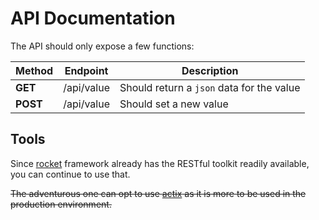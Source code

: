 # API Documentation

The API should only expose a few functions:

| Method   | Endpoint   | Description                               |
|----------|------------|-------------------------------------------|
| **GET**  | /api/value | Should return a `json` data for the value |
| **POST** | /api/value | Should set a new value                    |

## Tools

Since [rocket](https://rocket.rs) framework already has the RESTful toolkit readily available, you can continue to use that.

~~The adventurous one can opt to use [actix](https://actix.rs) as it is more to be used in the production environment.~~



